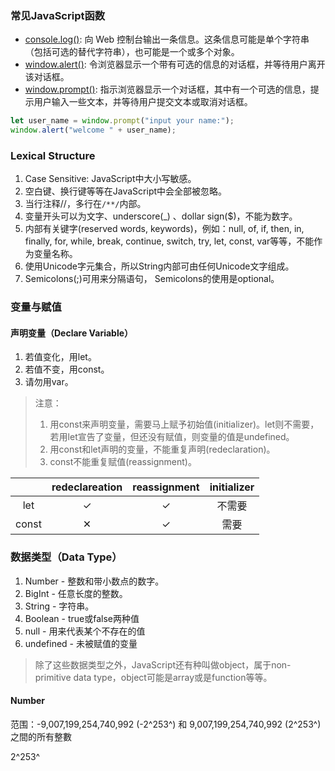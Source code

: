 ### 常见JavaScript函数

- [console.log()](https://developer.mozilla.org/zh-CN/docs/Web/API/console/log): 向 Web 控制台输出一条信息。这条信息可能是单个字符串（包括可选的替代字符串），也可能是一个或多个对象。
- [window.alert()](https://developer.mozilla.org/zh-CN/docs/Web/API/Window/alert): 令浏览器显示一个带有可选的信息的对话框，并等待用户离开该对话框。
- [window.prompt()](https://developer.mozilla.org/zh-CN/docs/Web/API/Window/prompt): 指示浏览器显示一个对话框，其中有一个可选的信息，提示用户输入一些文本，并等待用户提交文本或取消对话框。
```js
let user_name = window.prompt("input your name:");
window.alert("welcome " + user_name);
```

### Lexical Structure

1. Case Sensitive: JavaScript中大小写敏感。
2. 空白键、换行键等等在JavaScript中会全部被忽略。
3. 当行注释//，多行在`/**/`内部。
4. 变量开头可以为文字、underscore(\_) 、dollar sign($)，不能为数字。
5. 内部有关键字(reserved words, keywords)，例如：null, of, if, then, in, finally, for, while, break, continue, switch, try, let, const, var等等，不能作为变量名称。
6. 使用Unicode字元集合，所以String内部可由任何Unicode文字组成。
7. Semicolons(;)可用来分隔语句， Semicolons的使用是optional。

### 变量与赋值

#### 声明变量（Declare Variable）

1. 若值变化，用let。
2. 若值不变，用const。
3. 请勿用var。
>注意：
>1. 用const来声明变量，需要马上赋予初始值(initializer)。let则不需要，若用let宣告了变量，但还没有赋值，则变量的值是undefined。
>2. 用const和let声明的变量，不能重复声明(redeclaration)。
>3. const不能重复赋值(reassignment)。

|   |redeclareation|reassignment|initializer|
|:-:|:-:|:-:|:-:|
|let|&#10003;|&#10003;|不需要|
|const|&#10005;|&#10003;|需要|

### 数据类型（Data Type）

1. Number - 整数和带小数点的数字。
2. BigInt - 任意长度的整数。
3. String - 字符串。
4. Boolean - true或false两种值
5. null - 用来代表某个不存在的值
6. undefined - 未被赋值的变量

> 除了这些数据类型之外，JavaScript还有种叫做object，属于non-primitive data type，object可能是array或是function等等。

#### Number

范围：-9,007,199,254,740,992 (-2^253^) 和 9,007,199,254,740,992 (2^253^) 之間的所有整數

2^253^



